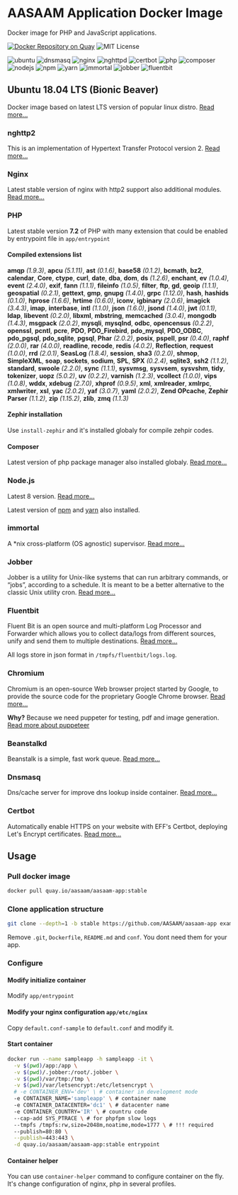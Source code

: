 # AASAAM Application Docker Image

Docker image for PHP and JavaScript applications.

[![Docker Repository on Quay](https://quay.io/repository/aasaam/aasaam-app/status "Docker Repository on Quay")](https://quay.io/repository/aasaam/aasaam-app)
![MIT License](https://img.shields.io/badge/license-MIT-ff9900.svg "MIT License")

![ubuntu](https://img.shields.io/badge/ubuntu-18.04-blue.svg "ubuntu")
![dnsmasq](https://img.shields.io/badge/dnsmasq-2.7-blue.svg "dnsmasq")
![nginx](https://img.shields.io/badge/nginx-1.14.0-blue.svg "nginx")
![nghttpd](https://img.shields.io/badge/nghttpd-1.30.0-blue.svg "nghttpd")
![certbot](https://img.shields.io/badge/certbot-0.23.0-blue.svg "certbot")
![php](https://img.shields.io/badge/php-7.2.5-blue.svg "php")
![composer](https://img.shields.io/badge/composer-1.6.5-blue.svg "composer")
![nodejs](https://img.shields.io/badge/nodejs-8.11.2-blue.svg "nodejs")
![npm](https://img.shields.io/badge/npm-5.10.0-blue.svg "npm")
![yarn](https://img.shields.io/badge/yarn-1.7.0-blue.svg "yarn")
![immortal](https://img.shields.io/badge/immortal-0.19.0-blue.svg "immortal")
![jobber](https://img.shields.io/badge/jobber-1.3.2-blue.svg "jobber")
![fluentbit](https://img.shields.io/badge/fluentbit-0.13.2-blue.svg "fluentbit")

## Ubuntu 18.04 LTS (Bionic Beaver)

  Docker image based on latest LTS version of popular linux distro.
  [Read more...](https://wiki.ubuntu.com/BionicBeaver/ReleaseNotes)

### nghttp2

  This is an implementation of Hypertext Transfer Protocol version 2.
  [Read more...](https://nghttp2.org/)

### Nginx

  Latest stable version of nginx with http2 support also additional modules.
  [Read more...](https://nginx.org/)

### PHP

  Latest stable version **7.2** of PHP with many extension that could be enabled by entrypoint file in `app/entrypoint`

#### Compiled extensions list

**amqp** *(1.9.3)*,
**apcu** *(5.1.11)*,
**ast** *(0.1.6)*,
**base58** *(0.1.2)*,
**bcmath**,
**bz2**,
**calendar**,
**Core**,
**ctype**,
**curl**,
**date**,
**dba**,
**dom**,
**ds** *(1.2.6)*,
**enchant**,
**ev** *(1.0.4)*,
**event** *(2.4.0)*,
**exif**,
**fann** *(1.1.1)*,
**fileinfo** *(1.0.5)*,
**filter**,
**ftp**,
**gd**,
**geoip** *(1.1.1)*,
**geospatial** *(0.2.1)*,
**gettext**,
**gmp**,
**gnupg** *(1.4.0)*,
**grpc** *(1.12.0)*,
**hash**,
**hashids** *(0.1.0)*,
**hprose** *(1.6.6)*,
**hrtime** *(0.6.0)*,
**iconv**,
**igbinary** *(2.0.6)*,
**imagick** *(3.4.3)*,
**imap**,
**interbase**,
**intl** *(1.1.0)*,
**json** *(1.6.0)*,
**jsond** *(1.4.0)*,
**jwt** *(0.1.1)*,
**ldap**,
**libevent** *(0.2.0)*,
**libxml**,
**mbstring**,
**memcached** *(3.0.4)*,
**mongodb** *(1.4.3)*,
**msgpack** *(2.0.2)*,
**mysqli**,
**mysqlnd**,
**odbc**,
**opencensus** *(0.2.2)*,
**openssl**,
**pcntl**,
**pcre**,
**PDO**,
**PDO_Firebird**,
**pdo_mysql**,
**PDO_ODBC**,
**pdo_pgsql**,
**pdo_sqlite**,
**pgsql**,
**Phar** *(2.0.2)*,
**posix**,
**pspell**,
**psr** *(0.4.0)*,
**raphf** *(2.0.0)*,
**rar** *(4.0.0)*,
**readline**,
**recode**,
**redis** *(4.0.2)*,
**Reflection**,
**request** *(1.0.0)*,
**rrd** *(2.0.1)*,
**SeasLog** *(1.8.4)*,
**session**,
**sha3** *(0.2.0)*,
**shmop**,
**SimpleXML**,
**soap**,
**sockets**,
**sodium**,
**SPL**,
**SPX** *(0.2.4)*,
**sqlite3**,
**ssh2** *(1.1.2)*,
**standard**,
**swoole** *(2.2.0)*,
**sync** *(1.1.1)*,
**sysvmsg**,
**sysvsem**,
**sysvshm**,
**tidy**,
**tokenizer**,
**uopz** *(5.0.2)*,
**uv** *(0.2.2)*,
**varnish** *(1.2.3)*,
**vcollect** *(1.0.0)*,
**vips** *(1.0.8)*,
**wddx**,
**xdebug** *(2.7.0)*,
**xhprof** *(0.9.5)*,
**xml**,
**xmlreader**,
**xmlrpc**,
**xmlwriter**,
**xsl**,
**yac** *(2.0.2)*,
**yaf** *(3.0.7)*,
**yaml** *(2.0.2)*,
**Zend OPcache**,
**Zephir Parser** *(1.1.2)*,
**zip** *(1.15.2)*,
**zlib**,
**zmq** *(1.1.3)*

#### Zephir installation

  Use `install-zephir` and it's installed globaly for compile zehpir codes.

#### Composer

  Latest version of php package manager also installed globaly. [Read more...](https://getcomposer.org/)

### Node.js

  Latest 8 version. [Read more...](https://nodejs.org/en/)

  Latest version of [npm](http://npmjs.org/) and [yarn](https://yarnpkg.com/) also installed.

### immortal

  A *nix cross-platform (OS agnostic) supervisor.
  [Read more...](https://immortal.run/)

### Jobber

  Jobber is a utility for Unix-like systems that can run arbitrary commands, or “jobs”, according to a schedule. It is meant to be a better alternative to the classic Unix utility cron.
  [Read more...](https://dshearer.github.io/jobber/)

### Fluentbit

  Fluent Bit is an open source and multi-platform Log Processor and Forwarder which allows you to collect data/logs from different sources, unify and send them to multiple destinations.
  [Read more...](https://fluentbit.io/)

  All logs store in json format in `/tmpfs/fluentbit/logs.log`.

### Chromium

  Chromium is an open-source Web browser project started by Google, to provide the source code for the proprietary Google Chrome browser.
  [Read more...](https://chromium.org/)

  **Why?** Because we need puppeter for testing, pdf and image generation.
  [Read more about puppeteer](https://github.com/GoogleChrome/puppeteer)

### Beanstalkd

  Beanstalk is a simple, fast work queue.
  [Read more...](http://kr.github.io/beanstalkd/)

### Dnsmasq

  Dns/cache server for improve dns lookup inside container.
  [Read more...](http://www.thekelleys.org.uk/dnsmasq/doc.html)

### Certbot

  Automatically enable HTTPS on your website with EFF's Certbot, deploying Let's Encrypt certificates.
  [Read more...](https://certbot.eff.org/)

## Usage

### Pull docker image

```bash
docker pull quay.io/aasaam/aasaam-app:stable
```

### Clone application structure

```bash
git clone --depth=1 -b stable https://github.com/AASAAM/aasaam-app example-app
```

  Remove `.git`, `Dockerfile`, `README.md` and `conf`. You dont need them for your app.

### Configure

#### Modify initialize container

  Modify `app/entrypoint`

#### Modify your nginx configuration `app/etc/nginx`

  Copy `default.conf-sample` to `default.conf` and modify it.

#### Start container

```bash
docker run --name sampleapp -h sampleapp -it \
  -v $(pwd)/app:/app \
  -v $(pwd)/.jobber:/root/.jobber \
  -v $(pwd)/var/tmp:/tmp \
  -v $(pwd)/var/letsencrypt:/etc/letsencrypt \
  # -e CONTAINER_ENV='dev' \ # container in development mode
  -e CONTAINER_NAME='sampleapp' \ # container name
  -e CONTAINER_DATACENTER='dc1' \ # datacenter name
  -e CONTAINER_COUNTRY='IR' \ # countru code
  --cap-add SYS_PTRACE \ # for phpfpm slow logs
  --tmpfs /tmpfs:rw,size=2048m,noatime,mode=1777 \ # !!! required
  --publish=80:80 \
  --publish=443:443 \
  -d quay.io/aasaam/aasaam-app:stable entrypoint
```

#### Container helper

  You can use `container-helper` command to configure container on the fly.
  It's change configuration of nginx, php in several profiles.
